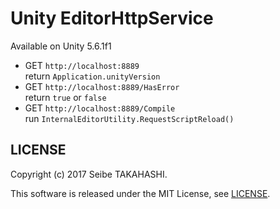 # Unity EditorHttpService

Available on Unity 5.6.1f1

* GET `http://localhost:8889`  
return `Application.unityVersion`
* GET `http://localhost:8889/HasError`  
return `true` or `false`
* GET `http://localhost:8889/Compile`  
run `InternalEditorUtility.RequestScriptReload()`

## LICENSE
Copyright (c) 2017 Seibe TAKAHASHI.

This software is released under the MIT License, see [LICENSE](LICENSE).
